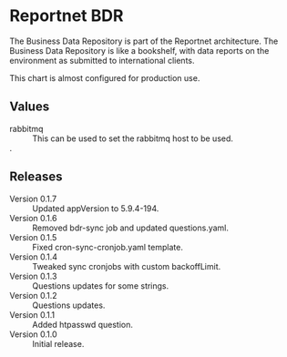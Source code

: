 # Reportnet BDR

The Business Data Repository is part of the Reportnet architecture. The Business Data Repository is like a bookshelf, with data reports on the environment as submitted to international clients.

This chart is almost configured for production use.

## Values

<dl>

  <dt>rabbitmq</dt>
  <dd>This can be used to set the rabbitmq host to be used.</dd>.</dd>

</dl>

## Releases

<dl>

  <dt>Version 0.1.7</dt>
  <dd>Updated appVersion to 5.9.4-194.</dd>

  <dt>Version 0.1.6</dt>
  <dd>Removed bdr-sync job and updated questions.yaml.</dd>

  <dt>Version 0.1.5</dt>
  <dd>Fixed cron-sync-cronjob.yaml template.</dd>

  <dt>Version 0.1.4</dt>
  <dd>Tweaked sync cronjobs with custom backoffLimit.</dd>

  <dt>Version 0.1.3</dt>
  <dd>Questions updates for some strings.</dd>

  <dt>Version 0.1.2</dt>
  <dd>Questions updates.</dd>

  <dt>Version 0.1.1</dt>
  <dd>Added htpasswd question.</dd>

  <dt>Version 0.1.0</dt>
  <dd>Initial release.</dd>

</dl>
